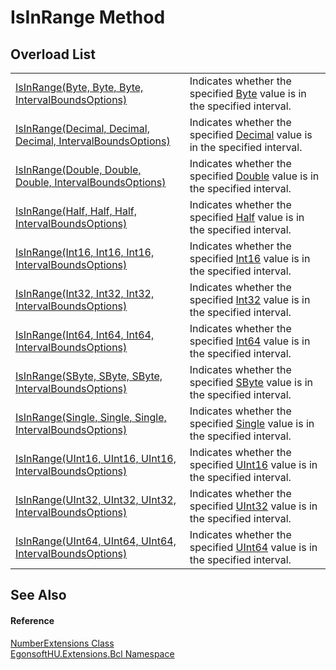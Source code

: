 # IsInRange Method


## Overload List
<table>
<tr>
<td><a href="M_EgonsoftHU_Extensions_Bcl_NumberExtensions_IsInRange.md">IsInRange(Byte, Byte, Byte, IntervalBoundsOptions)</a></td>
<td>Indicates whether the specified <a href="https://learn.microsoft.com/dotnet/api/system.byte" target="_blank" rel="noopener noreferrer">Byte</a> value is in the specified interval.</td></tr>
<tr>
<td><a href="M_EgonsoftHU_Extensions_Bcl_NumberExtensions_IsInRange_1.md">IsInRange(Decimal, Decimal, Decimal, IntervalBoundsOptions)</a></td>
<td>Indicates whether the specified <a href="https://learn.microsoft.com/dotnet/api/system.decimal" target="_blank" rel="noopener noreferrer">Decimal</a> value is in the specified interval.</td></tr>
<tr>
<td><a href="M_EgonsoftHU_Extensions_Bcl_NumberExtensions_IsInRange_2.md">IsInRange(Double, Double, Double, IntervalBoundsOptions)</a></td>
<td>Indicates whether the specified <a href="https://learn.microsoft.com/dotnet/api/system.double" target="_blank" rel="noopener noreferrer">Double</a> value is in the specified interval.</td></tr>
<tr>
<td><a href="M_EgonsoftHU_Extensions_Bcl_NumberExtensions_IsInRange_11.md">IsInRange(Half, Half, Half, IntervalBoundsOptions)</a></td>
<td>Indicates whether the specified <a href="https://learn.microsoft.com/dotnet/api/system.half" target="_blank" rel="noopener noreferrer">Half</a> value is in the specified interval.</td></tr>
<tr>
<td><a href="M_EgonsoftHU_Extensions_Bcl_NumberExtensions_IsInRange_3.md">IsInRange(Int16, Int16, Int16, IntervalBoundsOptions)</a></td>
<td>Indicates whether the specified <a href="https://learn.microsoft.com/dotnet/api/system.int16" target="_blank" rel="noopener noreferrer">Int16</a> value is in the specified interval.</td></tr>
<tr>
<td><a href="M_EgonsoftHU_Extensions_Bcl_NumberExtensions_IsInRange_4.md">IsInRange(Int32, Int32, Int32, IntervalBoundsOptions)</a></td>
<td>Indicates whether the specified <a href="https://learn.microsoft.com/dotnet/api/system.int32" target="_blank" rel="noopener noreferrer">Int32</a> value is in the specified interval.</td></tr>
<tr>
<td><a href="M_EgonsoftHU_Extensions_Bcl_NumberExtensions_IsInRange_5.md">IsInRange(Int64, Int64, Int64, IntervalBoundsOptions)</a></td>
<td>Indicates whether the specified <a href="https://learn.microsoft.com/dotnet/api/system.int64" target="_blank" rel="noopener noreferrer">Int64</a> value is in the specified interval.</td></tr>
<tr>
<td><a href="M_EgonsoftHU_Extensions_Bcl_NumberExtensions_IsInRange_6.md">IsInRange(SByte, SByte, SByte, IntervalBoundsOptions)</a></td>
<td>Indicates whether the specified <a href="https://learn.microsoft.com/dotnet/api/system.sbyte" target="_blank" rel="noopener noreferrer">SByte</a> value is in the specified interval.</td></tr>
<tr>
<td><a href="M_EgonsoftHU_Extensions_Bcl_NumberExtensions_IsInRange_7.md">IsInRange(Single, Single, Single, IntervalBoundsOptions)</a></td>
<td>Indicates whether the specified <a href="https://learn.microsoft.com/dotnet/api/system.single" target="_blank" rel="noopener noreferrer">Single</a> value is in the specified interval.</td></tr>
<tr>
<td><a href="M_EgonsoftHU_Extensions_Bcl_NumberExtensions_IsInRange_8.md">IsInRange(UInt16, UInt16, UInt16, IntervalBoundsOptions)</a></td>
<td>Indicates whether the specified <a href="https://learn.microsoft.com/dotnet/api/system.uint16" target="_blank" rel="noopener noreferrer">UInt16</a> value is in the specified interval.</td></tr>
<tr>
<td><a href="M_EgonsoftHU_Extensions_Bcl_NumberExtensions_IsInRange_9.md">IsInRange(UInt32, UInt32, UInt32, IntervalBoundsOptions)</a></td>
<td>Indicates whether the specified <a href="https://learn.microsoft.com/dotnet/api/system.uint32" target="_blank" rel="noopener noreferrer">UInt32</a> value is in the specified interval.</td></tr>
<tr>
<td><a href="M_EgonsoftHU_Extensions_Bcl_NumberExtensions_IsInRange_10.md">IsInRange(UInt64, UInt64, UInt64, IntervalBoundsOptions)</a></td>
<td>Indicates whether the specified <a href="https://learn.microsoft.com/dotnet/api/system.uint64" target="_blank" rel="noopener noreferrer">UInt64</a> value is in the specified interval.</td></tr>
</table>

## See Also


#### Reference
<a href="T_EgonsoftHU_Extensions_Bcl_NumberExtensions.md">NumberExtensions Class</a>  
<a href="N_EgonsoftHU_Extensions_Bcl.md">EgonsoftHU.Extensions.Bcl Namespace</a>  
